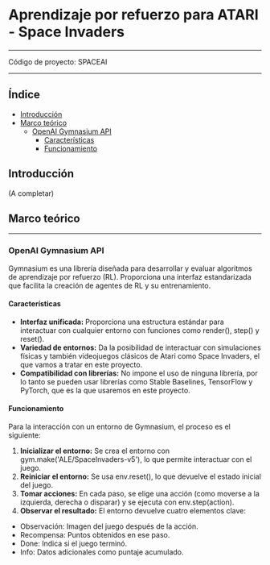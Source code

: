 
# Aprendizaje por refuerzo para ATARI - Space Invaders <!-- omit in toc -->
---
Código de proyecto: SPACEAI

---
## Índice <!-- omit in toc -->

- [Introducción](#introducción)
- [Marco teórico](#marco-teórico)
  - [OpenAI Gymnasium API](#openai-gymnasium-api)
    - [Características](#características)
    - [Funcionamiento](#funcionamiento)

## Introducción
(A completar)

## Marco teórico
---
### OpenAI Gymnasium API

Gymnasium es una librería diseñada para desarrollar y evaluar algoritmos de aprendizaje por refuerzo (RL). Proporciona una interfaz estandarizada que facilita la creación de agentes de RL y su entrenamiento.

#### Características
- **Interfaz unificada:** Proporciona una estructura estándar para interactuar con cualquier entorno con funciones como render(), step() y reset().
- **Variedad de entornos:** Da la posibilidad de interactuar con simulaciones físicas y también videojuegos clásicos de Atari como Space Invaders, el que vamos a tratar en este proyecto.
- **Compatibilidad con librerías:** No impone el uso de ninguna librería, por lo tanto se pueden usar librerías como Stable Baselines, TensorFlow y PyTorch, que es la que usaremos en este proyecto.

#### Funcionamiento
Para la interacción con un entorno de Gymnasium, el proceso es el siguiente:

1. **Inicializar el entorno:** Se crea el entorno con gym.make('ALE/SpaceInvaders-v5'), lo que permite interactuar con el juego.
2. **Reiniciar el entorno:** Se usa env.reset(), lo que devuelve el estado inicial del juego.
3. **Tomar acciones:** En cada paso, se elige una acción (como moverse a la izquierda, derecha o disparar) y se ejecuta con env.step(action).
4. **Observar el resultado:** El entorno devuelve cuatro elementos clave:
- Observación: Imagen del juego después de la acción.
- Recompensa: Puntos obtenidos en ese paso.
- Done: Indica si el juego terminó.
- Info: Datos adicionales como puntaje acumulado.


